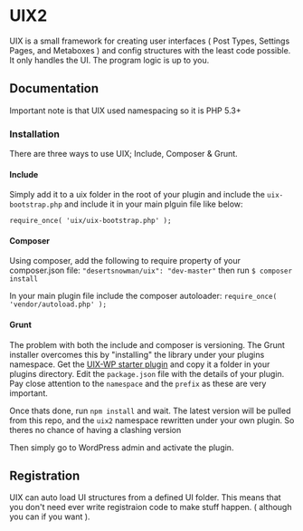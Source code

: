 # UIX2

UIX is a small framework for creating user interfaces ( Post Types, Settings Pages, and Metaboxes ) and config structures with the least code possible. It only handles the UI. The program logic is up to you.

## Documentation

Important note is that UIX used namespacing so it is PHP 5.3+

### Installation

There are three ways to use UIX; Include, Composer & Grunt.

#### Include

Simply add it to a uix folder in the root of your plugin and include the `uix-bootstrap.php`
and include it in your main plguin file like below:
```
require_once( 'uix/uix-bootstrap.php' );
```

#### Composer

Using composer, add the following to require property of your composer.json file: `"desertsnowman/uix": "dev-master"`
then run `$ composer install`

In your main plugin file include the composer autoloader: `require_once( 'vendor/autoload.php' );`

#### Grunt

The problem with both the include and composer is versioning. The Grunt installer overcomes this by "installing" the library under your plugins namespace.
Get the [UIX-WP starter plugin]( https://github.com/Desertsnowman/uix-wp ) and copy it a folder in your plugins directory.
Edit the `package.json` file with the details of your plugin. Pay close attention to the `namespace` and the `prefix` as these are very important.

Once thats done, run `npm install` and wait. The latest version will be pulled from this repo, and the `uix2` namespace rewritten under your own plugin.
So theres no chance of having a clashing version

Then simply go to WordPress admin and activate the plugin.

## Registration

UIX can auto load UI structures from a defined UI folder. This means that you don't need ever write registraion code to make stuff happen. ( although you can if you want ).



###